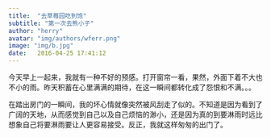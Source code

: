 ```yaml
---
title:  "去草莓园吃到饱"
subtitle: "第一次去熊小子"
author: "herry"
avatar: "img/authors/wferr.png"
image: "img/b.jpg"
date:   2016-04-25 17:41:12
---
```


今天早上一起来，我就有一种不好的预感。打开窗帘一看，果然，外面下着不大也不小的雨。昨天积蓄在心里满满的期待，在这一瞬间都转化成了怨恨和不满。。。

在踏出房门的一瞬间，我的坏心情就像突然被风刮走了似的。不知道是因为看到了广阔的天地，从而感觉到自己以及自己烦恼的渺小，还是因为真的到要淋雨时远比想象自己将要淋雨要让人更容易接受。反正，我就这样匆匆的出门了。